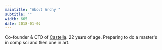 ```yaml
---
maintitle: "About Archy "
subtitle: ""
width: 665
date: 2018-01-07
---
```


Co-founder & CTO of [Castella](castella.sg). 22 years of age. Preparing to do a master's in comp sci and then one in art.

<a target="_blank" href="http://twitter.com/arrchhy"><i class="social-icon-normal ion-social-twitter"></i></a>
<a target="_blank" href="http://github.com/archywilhes"><i class="social-icon-normal ion-social-octocat"></i></a>
<a target="_blank" href="http://instagram.com/arrchyy"><i class="social-icon-normal ion-social-instagram"></i></a>
<a target="_blank" href="http://castella.sg"><i class="social-icon-normal ion-erlenmeyer-flask"></i></a>
